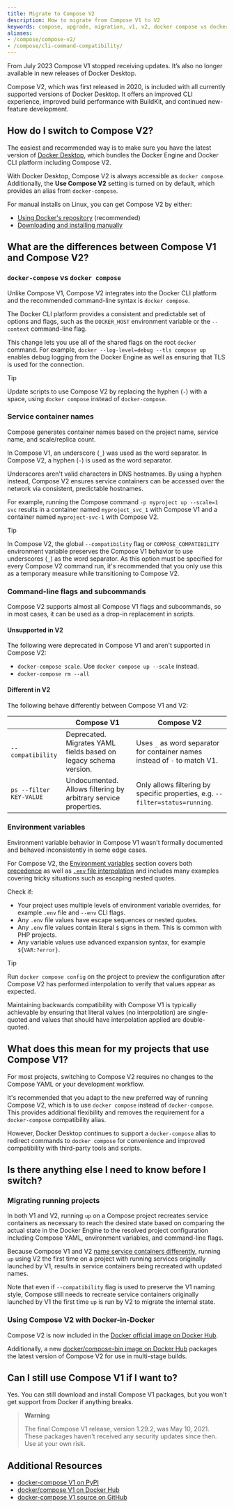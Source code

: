 ```yaml
---
title: Migrate to Compose V2
description: How to migrate from Compose V1 to V2
keywords: compose, upgrade, migration, v1, v2, docker compose vs docker-compose
aliases:
- /compose/compose-v2/
- /compose/cli-command-compatibility/
---
```


From July 2023 Compose V1 stopped receiving updates. It’s also no longer available in new releases of Docker Desktop.

Compose V2, which was first released in 2020, is included with all currently supported versions of Docker Desktop. It offers an improved CLI experience, improved build performance with BuildKit, and continued new-feature development.

## How do I switch to Compose V2?

The easiest and recommended way is to make sure you have the latest version of [Docker Desktop](/manuals/desktop/release-notes.md), which bundles the Docker Engine and Docker CLI platform including Compose V2.

With Docker Desktop, Compose V2 is always accessible as `docker compose`.
Additionally, the **Use Compose V2** setting is turned on by default, which provides an alias from `docker-compose`.

For manual installs on Linux, you can get Compose V2 by either:
- [Using Docker's repository](install/linux.md#install-using-the-repository) (recommended)
- [Downloading and installing manually](install/linux.md#install-the-plugin-manually)

## What are the differences between Compose V1 and Compose V2?

### `docker-compose` vs `docker compose`

Unlike Compose V1, Compose V2 integrates into the Docker CLI platform and the recommended command-line syntax is `docker compose`.

The Docker CLI platform provides a consistent and predictable set of options and flags, such as the `DOCKER_HOST` environment variable or the `--context` command-line flag.

This change lets you use all of the shared flags on the root `docker` command.
For example, `docker --log-level=debug --tls compose up` enables debug logging from the Docker Engine as well as ensuring that TLS is used for the connection.

> [!TIP]
>
> Update scripts to use Compose V2 by replacing the hyphen (`-`) with a space, using `docker compose` instead of `docker-compose`.

### Service container names

Compose generates container names based on the project name, service name, and scale/replica count.

In Compose V1, an underscore (`_`) was used as the word separator.
In Compose V2, a hyphen (`-`) is used as the word separator.

Underscores aren't valid characters in DNS hostnames.
By using a hyphen instead, Compose V2 ensures service containers can be accessed over the network via consistent, predictable hostnames.
 
For example, running the Compose command `-p myproject up --scale=1 svc` results in a container named `myproject_svc_1` with Compose V1 and a container named `myproject-svc-1` with Compose V2.

> [!TIP]
>
>In Compose V2, the global `--compatibility` flag or `COMPOSE_COMPATIBILITY` environment variable preserves the Compose V1 behavior to use underscores (`_`) as the word separator.
As this option must be specified for every Compose V2 command run, it's recommended that you only use this as a temporary measure while transitioning to Compose V2.

### Command-line flags and subcommands

Compose V2 supports almost all Compose V1 flags and subcommands, so in most cases, it can be used as a drop-in replacement in scripts.

#### Unsupported in V2

The following were deprecated in Compose V1 and aren't supported in Compose V2:
* `docker-compose scale`. Use `docker compose up --scale` instead.
* `docker-compose rm --all`

#### Different in V2

The following behave differently between Compose V1 and V2:

|                         | Compose V1                                                       | Compose V2                                                                    |
|-------------------------|------------------------------------------------------------------|-------------------------------------------------------------------------------|
| `--compatibility`       | Deprecated. Migrates YAML fields based on legacy schema version. | Uses `_` as word separator for container names instead of `-` to match V1.    |
| `ps --filter KEY-VALUE` | Undocumented. Allows filtering by arbitrary service properties.  | Only allows filtering by specific properties, e.g. `--filter=status=running`. |

### Environment variables

Environment variable behavior in Compose V1 wasn't formally documented and behaved inconsistently in some edge cases.

For Compose V2, the [Environment variables](/compose/environment-variables/) section covers both [precedence](/compose/environment-variables/envvars-precedence) as well as [`.env` file interpolation](environment-variables/variable-interpolation.md) and includes many examples covering tricky situations such as escaping nested quotes.

Check if:
- Your project uses multiple levels of environment variable overrides, for example `.env` file and `--env` CLI flags.
- Any `.env` file values have escape sequences or nested quotes.
- Any `.env` file values contain literal `$` signs in them. This is common with PHP projects.
- Any variable values use advanced expansion syntax, for example `${VAR:?error}`.

> [!TIP]
>
> Run `docker compose config` on the project to preview the configuration after Compose V2 has performed interpolation to
verify that values appear as expected.
>
> Maintaining backwards compatibility with Compose V1 is typically achievable by ensuring that literal values (no
interpolation) are single-quoted and values that should have interpolation applied are double-quoted.

## What does this mean for my projects that use Compose V1?

For most projects, switching to Compose V2 requires no changes to the Compose YAML or your development workflow.

It's recommended that you adapt to the new preferred way of running Compose V2, which is to use `docker compose` instead of `docker-compose`.
This provides additional flexibility and removes the requirement for a `docker-compose` compatibility alias. 

However, Docker Desktop continues to support a `docker-compose` alias to redirect commands to `docker compose` for convenience and improved compatibility with third-party tools and scripts.

## Is there anything else I need to know before I switch?

### Migrating running projects

In both V1 and V2, running `up` on a Compose project recreates service containers as necessary to reach the desired state based on comparing the actual state in the Docker Engine to the resolved project configuration including Compose YAML, environment variables, and command-line flags.

Because Compose V1 and V2 [name service containers differently](#service-container-names), running `up` using V2 the first time on a project with running services originally launched by V1, results in service containers being recreated with updated names.

Note that even if `--compatibility` flag is used to preserve the V1 naming style, Compose still needs to recreate service containers originally launched by V1 the first time `up` is run by V2 to migrate the internal state.

### Using Compose V2 with Docker-in-Docker

Compose V2 is now included in the [Docker official image on Docker Hub](https://hub.docker.com/_/docker).

Additionally, a new [docker/compose-bin image on Docker Hub](https://hub.docker.com/r/docker/compose-bin) packages the latest version of Compose V2 for use in multi-stage builds.

## Can I still use Compose V1 if I want to?

Yes. You can still download and install Compose V1 packages, but you won't get support from Docker if anything breaks.

>**Warning**
>
> The final Compose V1 release, version 1.29.2, was May 10, 2021. These packages haven't received any security updates since then. Use at your own risk. 

## Additional Resources

- [docker-compose V1 on PyPI](https://pypi.org/project/docker-compose/1.29.2/)
- [docker/compose V1 on Docker Hub](https://hub.docker.com/r/docker/compose)
- [docker-compose V1 source on GitHub](https://github.com/docker/compose/releases/tag/1.29.2)
